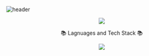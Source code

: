 ![header](https://capsule-render.vercel.app/api?color=auto&type=Waving&height=400&text=KHS96&desc=Hello%20Heesu%20kim%20github%20profile)

<div align=center>
<a href="https://hits.seeyoufarm.com"><img src="https://hits.seeyoufarm.com/api/count/incr/badge.svg?url=https%3A%2F%2Fgithub.com%2FKHS96.com%2Fhit-counter&count_bg=%2379C83D&title_bg=%23555555&icon=&icon_color=%23E7E7E7&title=hits&edge_flat=false"/></a><br/>
  <p>📚 Lagnuages and Tech Stack 📚</p>
  
<img src="https://img.shields.io/badge/Java-61DAFB?style=flat&logo=Java&logoColor=white"/>
</div>
